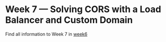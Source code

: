 # Week 7 — Solving CORS with a Load Balancer and Custom Domain

Find all information to Week 7 in [week6](./week6.md)

